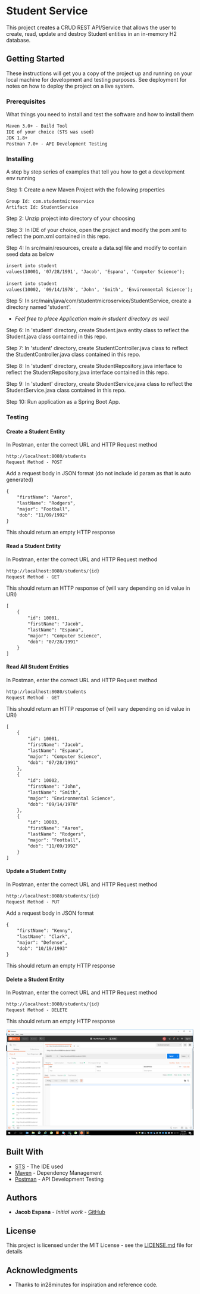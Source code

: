 # Student Service	

This project creates a CRUD REST API/Service that allows the user to create, read, update and destroy Student entities in an in-memory H2 database.

## Getting Started

These instructions will get you a copy of the project up and running on your local machine for development and testing purposes. See deployment for notes on how to deploy the project on a live system.

### Prerequisites

What things you need to install and test the software and how to install them

```
Maven 3.0+ - Build Tool
IDE of your choice (STS was used)
JDK 1.8+
Postman 7.0+ - API Development Testing
```

### Installing

A step by step series of examples that tell you how to get a development env running

Step 1: Create a new Maven Project with the following properties

```
Group Id: com.studentmicroservice
Artifact Id: StudentService
```

Step 2: Unzip project into directory of your choosing 

Step 3: In IDE of your choice, open the project and modify the pom.xml to reflect the pom.xml contained in this repo.

Step 4: In src/main/resources, create a data.sql file and modify to contain seed data as below

```
insert into student
values(10001, '07/28/1991', 'Jacob', 'Espana', 'Computer Science');

insert into student
values(10002, '09/14/1978', 'John', 'Smith', 'Environmental Science');
```

Step 5: In src/main/java/com/studentmicroservice/StudentService, create a directory named 'student'.

* *Feel free to place Application main in student directory as well*

Step 6: In 'student' directory, create Student.java entity class to reflect the Student.java class contained in this repo.

Step 7: In 'student' directory, create StudentController.java class to reflect the StudentController.java class contained in this repo.

Step 8: In 'student' directory, create StudentRepository.java interface to reflect the StudentRepository.java interface contained in this repo.

Step 9: In 'student' directory, create StudentService.java class to reflect the StudentService.java class contained in this repo.

Step 10: Run application as a Spring Boot App.

### Testing

#### Create a Student Entity

In Postman, enter the correct URL and HTTP Request method

```
http://localhost:8080/students
Request Method - POST
```

Add a request body in JSON format (do not include id param as that is auto generated)

```
{
	"firstName": "Aaron", 
	"lastName": "Rodgers", 
	"major": "Football", 
	"dob": "11/09/1992"
}
```

This should return an empty HTTP response

#### Read a Student Entity

In Postman, enter the correct URL and HTTP Request method

```
http://localhost:8080/students/{id}
Request Method - GET
```

This should return an HTTP response of (will vary depending on id value in URI)

```
[
    {
        "id": 10001,
        "firstName": "Jacob",
        "lastName": "Espana",
        "major": "Computer Science",
        "dob": "07/28/1991"
    }
] 
```

#### Read All Student Entities

In Postman, enter the correct URL and HTTP Request method

```
http://localhost:8080/students
Request Method - GET
```

This should return an HTTP response of (will vary depending on id value in URI)

```
[
    {
        "id": 10001,
        "firstName": "Jacob",
        "lastName": "Espana",
        "major": "Computer Science",
        "dob": "07/28/1991"
    },
    {
        "id": 10002,
        "firstName": "John",
        "lastName": "Smith",
        "major": "Environmental Science",
        "dob": "09/14/1978"
    },
    {
        "id": 10003,
        "firstName": "Aaron",
        "lastName": "Rodgers",
        "major": "Football",
        "dob": "11/09/1992"
    }
]
```

#### Update a Student Entity

In Postman, enter the correct URL and HTTP Request method

```
http://localhost:8080/students/{id}
Request Method - PUT
```

Add a request body in JSON format 

```
{
	"firstName": "Kenny", 
	"lastName": "Clark", 
	"major": "Defense", 
	"dob": "10/19/1993"
}
```

This should return an empty HTTP response

#### Delete a Student Entity

In Postman, enter the correct URL and HTTP Request method

```
http://localhost:8080/students/{id}
Request Method - DELETE
```

This should return an empty HTTP response

![My image](https://github.com/jacobespana/images/blob/master/img/students_DELETE.png)

## Built With

* [STS](http://www.dropwizard.io/1.0.2/docs/) - The IDE used
* [Maven](https://maven.apache.org/) - Dependency Management
* [Postman](https://www.getpostman.com/) - API Development Testing

## Authors

* **Jacob Espana** - *Initial work* - [GitHub](https://github.com/jacobespana)

## License

This project is licensed under the MIT License - see the [LICENSE.md](LICENSE.md) file for details

## Acknowledgments

* Thanks to in28minutes for inspiration and reference code.


